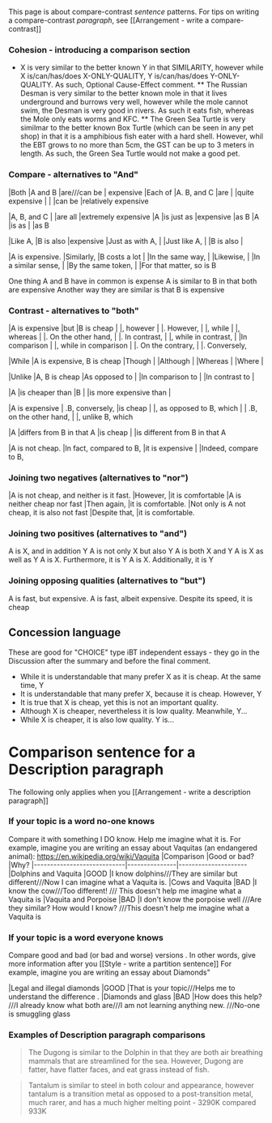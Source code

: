 This page is about compare-contrast _sentence_ patterns.
For tips on writing a compare-contrast _paragraph_, see [[Arrangement - write a compare-contrast]]



### Cohesion - introducing a comparison section
* X is very similar to the better known Y in that SIMILARITY, however while X is/can/has/does X-ONLY-QUALITY, Y is/can/has/does Y-ONLY-QUALITY. As such, Optional Cause-Effect comment. 
** The Russian Desman is very similar to the better known mole in that it lives underground and burrows very well, however while the mole cannot swim, the Desman is very good in rivers. As such it eats fish, whereas the Mole only eats worms and KFC.
** The Green Sea Turtle is very similmar to the better known Box Turtle (which can be seen in any pet shop) in that it is a amphibious fish eater with a hard shell. However, whil the EBT grows to no more than 5cm, the GST can be up to 3 meters in length. As such, the Green Sea Turtle would not make a good pet. 

### Compare - alternatives to "And"
|Both            |A and B        |are///can be   | expensive
|Each of         |A. B, and C    |are                |      |quite expensive
|                |               |can be         |relatively expensive

|A, B, and C     |               |are all        |extremely expensive
|A               |is just as     |expensive      |as B
|A               |is as          |               |as B


|Like A,             |B is also  |expensive
|Just as with A,     |
|Just like A,        |
|B is also           |


|A is expensive.     |Similarly,             |B costs a lot
|                    |In the same way,
|                    |Likewise,
|                    |In a similar sense,
|                    |By the same token,
|                    |For that matter, so is B

One thing A and B have in common is expense
A is similar to B in that both are expensive
Another way they are similar is that B is expensive
   
### Contrast - alternatives to "both"
|A is expensive  |but                |B is cheap
|                |, however
|                |. However,
|                |, while
|                |, whereas
|                |. On the other hand,
|                |. In contrast,
|                |, while in contrast,
|                |In comparison
|                |, while in comparison
|                |. On the contrary,
|                |. Conversely,

|While           |A is expensive, B is cheap
|Though          |
|Although        |
|Whereas         |
|Where           |

|Unlike              |A, B is cheap
|As opposed to       |
|In comparison to    |
|In contrast to      |


|A       |is cheaper than            |B
|        |is more expensive than     |

|A is expensive  | .B, conversely,                       |is cheap
|                |, as opposed to B, which
|                | .B, on the other hand,
|                |, unlike B, which

|A               |differs from B in that A               |is cheap
|                |is different from B in that A

|A is not cheap. |In fact, compared to B,                |it is expensive
|                |Indeed, compare to B,

### Joining two negatives (alternatives to "nor")
|A is not cheap, and neither is it fast.         |However,       |it is comfortable
|A is neither cheap nor fast                     |Then again,    |it is comfortable.
|Not only is A not cheap, it is also not fast    |Despite that,  |it is comfortable.

### Joining two positives (alternatives to "and")
A is X, and in addition Y
A is not only X but also Y
A is both X and Y
A is X as well as Y
A is X. Furthermore, it is Y
A is X. Additionally, it is Y


### Joining opposing qualities (alternatives to "but")
A is fast, but expensive.
A is fast, albeit expensive.
Despite its speed, it is cheap

## Concession language
These are good for "CHOICE" type iBT independent essays - they go in the Discussion after the summary and before the final comment.

* While it is understandable that many prefer X as it is cheap. At the same time, Y
* It is understandable that many prefer X, because it is cheap. However, Y
* It is true that X is cheap, yet this is not an important quality.
* Although X is cheaper, nevertheless it is low quality. Meanwhile, Y...
* While X is cheaper, it is also low quality. Y is...

# Comparison sentence for a Description paragraph
The following only applies when you [[Arrangement - write a description paragraph]]
### If your topic is a word no-one knows
Compare it with something I DO know. Help me imagine what it is.
For example, imagine you are writing an essay about Vaquitas (an endangered animal): https://en.wikipedia.org/wiki/Vaquita
|Comparison                  |Good or bad?   |Why?
|----------------------------|---------------|---------------------
|Dolphins and Vaquita        |GOOD           |I know dolphins///They are similar but different///Now I can imagine what a Vaquita is.
|Cows and Vaquita            |BAD            |I know the cow///Too different! /// This doesn't help me imagine what a Vaquita is
|Vaquita and Porpoise        |BAD            |I don't know the porpoise well ///Are they similar? How would I know? ///This doesn't help me imagine what a Vaquita is

### If your topic is a word everyone knows
Compare good and bad (or bad and worse) versions .
In other words, give more information after you [[Style - write a partition sentence]]
For example, imagine you are writing an essay about Diamonds"

|Legal and illegal diamonds  |GOOD           |That is your topic///Helps me to understand the difference .
|Diamonds and glass          |BAD            |How does this help? ///I already know what both are///I am not learning anything new. ///No-one is smuggling glass


### Examples of Description paragraph comparisons
>The Dugong is similar to the Dolphin in that they are both air breathing mammals that are streamlined for the sea. However, Dugong are fatter, have flatter faces, and eat grass instead of fish.

>Tantalum is similar to steel in both colour and appearance, however tantalum is a transition metal as opposed to a post-transition metal, much rarer, and has a much higher melting point - 3290K compared 933K
